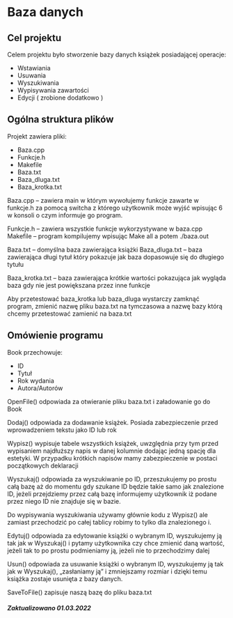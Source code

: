# Baza danych

## Cel projektu

Celem projektu było stworzenie bazy danych książek posiadającej operacje:
 - Wstawiania
 - Usuwania 
 - Wyszukiwania
 - Wypisywania zawartości
 - Edycji ( zrobione dodatkowo )

## Ogólna struktura plików

Projekt zawiera pliki: 
 - Baza.cpp
 - Funkcje.h
 - Makefile
 - Baza.txt
 - Baza_dluga.txt
 - Baza_krotka.txt

Baza.cpp – zawiera main w którym wywołujemy funkcje zawarte w funkcje.h za pomocą switcha z którego użytkownik może wyjść wpisując 6 w konsoli o czym informuje go program.

Funkcje.h – zawiera wszystkie funkcje wykorzystywane w baza.cpp
Makefile – program kompilujemy wpisując Make all a potem ./baza.out

Baza.txt – domyślna baza zawierająca książki
Baza_dluga.txt – baza zawierająca długi tytuł który pokazuje jak baza dopasowuje się do długiego tytułu

Baza_krotka.txt – baza zawierająca krótkie wartości pokazująca jak wygląda baza gdy nie jest powiększana przez inne funkcje

Aby przetestować baza_krotka lub baza_dluga wystarczy zamknąć program, zmienić nazwę pliku baza.txt na tymczasowa a nazwę bazy którą chcemy przetestować zamienić na baza.txt

## Omówienie programu

Book przechowuje:
 - ID
 - Tytuł
 - Rok wydania
 - Autora/Autorów

OpenFile() odpowiada za otwieranie pliku baza.txt i załadowanie go do Book

Dodaj() odpowiada za dodawanie książek. Posiada zabezpieczenie przed wprowadzeniem tekstu jako ID lub rok

Wypisz() wypisuje tabele wszystkich książek, uwzględnia przy tym przed wypisaniem najdłuższy napis w danej kolumnie dodając jedną spację dla estetyki. W przypadku krótkich napisów mamy zabezpieczenie w postaci początkowych deklaracji

Wyszukaj() odpowiada za wyszukiwanie po ID, przeszukujemy po prostu całą bazę aż do momentu gdy szukane ID będzie takie samo jak znalezione ID, jeżeli przejdziemy przez całą bazę informujemy użytkownik iż podane przez niego ID nie znajduje się w bazie.

Do wypisywania wyszukiwania używamy głównie kodu z Wypisz() ale zamiast przechodzić po całej tablicy robimy to tylko dla znalezionego i.

Edytuj() odpowiada za edytowanie książki o wybranym ID, wyszukujemy ją tak jak w Wyszukaj() i pytamy użytkownika czy chce zmienić daną wartość, jeżeli tak to po prostu podmieniamy ją, jeżeli nie to przechodzimy dalej

Usun() odpowiada za usuwanie książki o wybranym ID, wyszukujemy ją tak jak w Wyszukaj(), „zasłaniamy ją” i zmniejszamy rozmiar i dzięki temu książka zostaje usunięta z bazy danych.

SaveToFile() zapisuje naszą bazę do pliku baza.txt


##### Zaktualizowano 01.03.2022